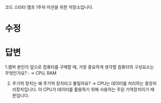 코드 스타터 캠프 1주차 미션을 위한 저장소입니다.
# 수정
# 답변
1.캠퍼 본인이 앞으로 컴퓨터를 구매할 때, 가장 중요하게 생각할 컴퓨터의 구성요소는 무엇인가요? :
→ CPU, RAM

2. 주기억 장치는 왜 주기억 장치라고 불릴까요?
→ CPU는 데이터를 처리하는 중앙처리장치입니다. 이 CPU가 데이터를 활용하기 위해 사용하는 주된 기억장치이기 때문입니다.
